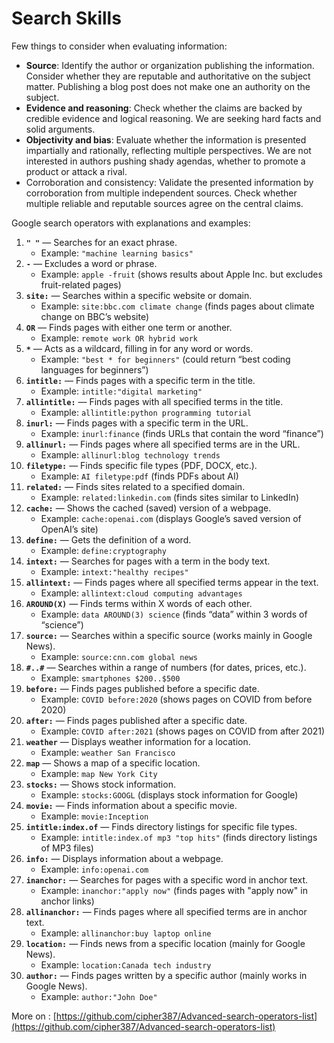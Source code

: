 # Search Skills

Few things to consider when evaluating information:

* **Source**: Identify the author or organization publishing the information. Consider whether they are reputable and authoritative on the subject matter. Publishing a blog post does not make one an authority on the subject.
* **Evidence and reasoning**: Check whether the claims are backed by credible evidence and logical reasoning. We are seeking hard facts and solid arguments.
* **Objectivity and bias**: Evaluate whether the information is presented impartially and rationally, reflecting multiple perspectives. We are not interested in authors pushing shady agendas, whether to promote a product or attack a rival.
* Corroboration and consistency: Validate the presented information by corroboration from multiple independent sources. Check whether multiple reliable and reputable sources agree on the central claims.

&#x20;Google search operators with explanations and examples:

1. **`" "`** — Searches for an exact phrase.
   * Example: `"machine learning basics"`
2. **`-`** — Excludes a word or phrase.
   * Example: `apple -fruit` (shows results about Apple Inc. but excludes fruit-related pages)
3. **`site:`** — Searches within a specific website or domain.
   * Example: `site:bbc.com climate change` (finds pages about climate change on BBC’s website)
4. **`OR`** — Finds pages with either one term or another.
   * Example: `remote work OR hybrid work`
5. **`*`** — Acts as a wildcard, filling in for any word or words.
   * Example: `"best * for beginners"` (could return “best coding languages for beginners”)
6. **`intitle:`** — Finds pages with a specific term in the title.
   * Example: `intitle:"digital marketing"`
7. **`allintitle:`** — Finds pages with all specified terms in the title.
   * Example: `allintitle:python programming tutorial`
8. **`inurl:`** — Finds pages with a specific term in the URL.
   * Example: `inurl:finance` (finds URLs that contain the word “finance”)
9. **`allinurl:`** — Finds pages where all specified terms are in the URL.
   * Example: `allinurl:blog technology trends`
10. **`filetype:`** — Finds specific file types (PDF, DOCX, etc.).
    * Example: `AI filetype:pdf` (finds PDFs about AI)
11. **`related:`** — Finds sites related to a specified domain.
    * Example: `related:linkedin.com` (finds sites similar to LinkedIn)
12. **`cache:`** — Shows the cached (saved) version of a webpage.
    * Example: `cache:openai.com` (displays Google’s saved version of OpenAI’s site)
13. **`define:`** — Gets the definition of a word.
    * Example: `define:cryptography`
14. **`intext:`** — Searches for pages with a term in the body text.
    * Example: `intext:"healthy recipes"`
15. **`allintext:`** — Finds pages where all specified terms appear in the text.
    * Example: `allintext:cloud computing advantages`
16. **`AROUND(X)`** — Finds terms within X words of each other.
    * Example: `data AROUND(3) science` (finds “data” within 3 words of “science”)
17. **`source:`** — Searches within a specific source (works mainly in Google News).
    * Example: `source:cnn.com global news`
18. **`#..#`** — Searches within a range of numbers (for dates, prices, etc.).
    * Example: `smartphones $200..$500`
19. **`before:`** — Finds pages published before a specific date.
    * Example: `COVID before:2020` (shows pages on COVID from before 2020)
20. **`after:`** — Finds pages published after a specific date.
    * Example: `COVID after:2021` (shows pages on COVID from after 2021)
21. **`weather`** — Displays weather information for a location.
    * Example: `weather San Francisco`
22. **`map`** — Shows a map of a specific location.
    * Example: `map New York City`
23. **`stocks:`** — Shows stock information.
    * Example: `stocks:GOOGL` (displays stock information for Google)
24. **`movie:`** — Finds information about a specific movie.
    * Example: `movie:Inception`
25. **`intitle:index.of`** — Finds directory listings for specific file types.
    * Example: `intitle:index.of mp3 "top hits"` (finds directory listings of MP3 files)
26. **`info:`** — Displays information about a webpage.
    * Example: `info:openai.com`
27. **`inanchor:`** — Searches for pages with a specific word in anchor text.
    * Example: `inanchor:"apply now"` (finds pages with "apply now" in anchor links)
28. **`allinanchor:`** — Finds pages where all specified terms are in anchor text.
    * Example: `allinanchor:buy laptop online`
29. **`location:`** — Finds news from a specific location (mainly for Google News).
    * Example: `location:Canada tech industry`
30. **`author:`** — Finds pages written by a specific author (mainly works in Google News).
    * Example: `author:"John Doe"`

More on : [https://github.com/cipher387/Advanced-search-operators-list](https://github.com/cipher387/Advanced-search-operators-list)



